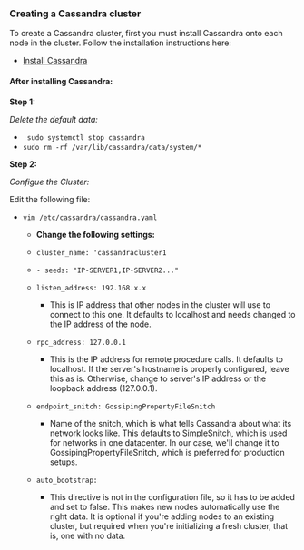 ### Creating a Cassandra cluster

To create a Cassandra cluster, first you must install Cassandra onto each node in the cluster. Follow the installation instructions here:

- [Install Cassandra](installation.md)

#### After installing Cassandra:

**Step 1:**

*Delete the default data:*

- ``` sudo systemctl stop cassandra```
- ```sudo rm -rf /var/lib/cassandra/data/system/*```

**Step 2:**

*Configue the Cluster:*

Edit the following file:
- ```vim /etc/cassandra/cassandra.yaml```

  - **Change the following settings:**
   - ```cluster_name: 'cassandracluster1```

   - ```- seeds: "IP-SERVER1,IP-SERVER2..."```

   - ```listen_address: 192.168.x.x ```
     - This is IP address that other nodes in the cluster will use to connect to this one. It defaults to localhost and needs changed to the IP address of the node.

   - ```rpc_address: 127.0.0.1```
     -  This is the IP address for remote procedure calls. It defaults to localhost. If the server's hostname is properly configured, leave this as is. Otherwise, change to server's IP address or the loopback address (127.0.0.1).

   - ```endpoint_snitch: GossipingPropertyFileSnitch```
      - Name of the snitch, which is what tells Cassandra about what its network looks like. This defaults to SimpleSnitch, which is used for networks in one datacenter. In our case, we'll change it to GossipingPropertyFileSnitch, which is preferred for production setups.

   - ```auto_bootstrap: ```

     - This directive is not in the configuration file, so it has to be added and set to false. This makes new nodes automatically use the right data. It is optional if you're adding nodes to an existing cluster, but required when you're initializing a fresh cluster, that is, one with no data.
